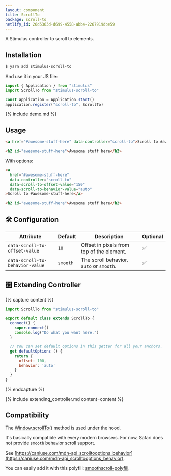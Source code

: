 ```yaml
---
layout: component
title: ScrollTo
package: scroll-to
netlify_id: 26d5363d-d699-4558-abb4-2267919dbe59
---
```


A Stimulus controller to scroll to elements.

## Installation

```bash
$ yarn add stimulus-scroll-to
```

And use it in your JS file:
```js
import { Application } from "stimulus"
import ScrollTo from "stimulus-scroll-to"

const application = Application.start()
application.register("scroll-to", ScrollTo)
```

{% include demo.md %}

## Usage

```html
<a href="#awesome-stuff-here" data-controller="scroll-to">Scroll to #awesome-stuff-here</a>

<h2 id="awesome-stuff-here">Awesome stuff here</h2>
```

With options:
```html
<a
  href="#awesome-stuff-here"
  data-controller="scroll-to"
  data-scroll-to-offset-value="150"
  data-scroll-to-behavior-value="auto"
>Scroll to #awesome-stuff-here</a>

<h2 id="awesome-stuff-here">Awesome stuff here</h2>
```

## 🛠 Configuration

| Attribute | Default | Description | Optional |
| --------- | ------- | ----------- | -------- |
| `data-scroll-to-offset-value` | `10` | Offset in pixels from top of the element. | ✅ |
| `data-scroll-to-behavior-value` | `smooth` | The scroll behavior. `auto` or `smooth`. | ✅ |

## 🎛 Extending Controller

{% capture content %}
```js
import ScrollTo from "stimulus-scroll-to"

export default class extends ScrollTo {
  connect() {
    super.connect()
    console.log("Do what you want here.")
  }

  // You can set default options in this getter for all your anchors.
  get defaultOptions () {
    return {
      offset: 100,
      behavior: 'auto'
    }
  }
}
```
{% endcapture %}

{% include extending_controller.md content=content %}

## Compatibility

The [Window.scrollTo()](https://developer.mozilla.org/en-US/docs/Web/API/Window/scrollTo) method is used under the hood.

It's basically compatible with every modern browsers. For now, Safari does not provide `smooth` behavior scroll support.

See [https://caniuse.com/mdn-api_scrolltooptions_behavior](https://caniuse.com/mdn-api_scrolltooptions_behavior).

You can easily add it with this polyfill: [smoothscroll-polyfill](https://github.com/iamdustan/smoothscroll).
